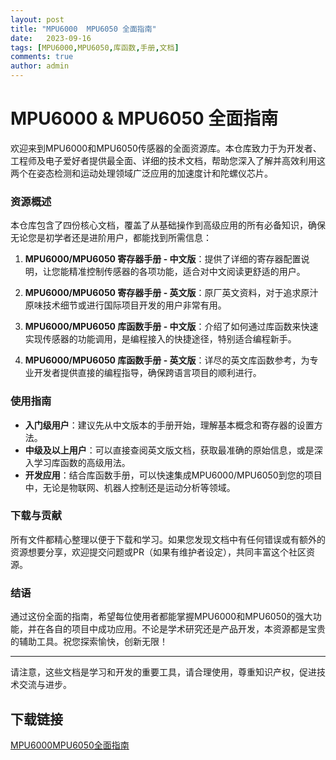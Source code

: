 ```yaml
---
layout: post
title: "MPU6000  MPU6050 全面指南"
date:   2023-09-16
tags: [MPU6000,MPU6050,库函数,手册,文档]
comments: true
author: admin
---
```

# MPU6000 & MPU6050 全面指南

欢迎来到MPU6000和MPU6050传感器的全面资源库。本仓库致力于为开发者、工程师及电子爱好者提供最全面、详细的技术文档，帮助您深入了解并高效利用这两个在姿态检测和运动处理领域广泛应用的加速度计和陀螺仪芯片。

### 资源概述

本仓库包含了四份核心文档，覆盖了从基础操作到高级应用的所有必备知识，确保无论您是初学者还是进阶用户，都能找到所需信息：

1. **MPU6000/MPU6050 寄存器手册 - 中文版**：提供了详细的寄存器配置说明，让您能精准控制传感器的各项功能，适合对中文阅读更舒适的用户。
   
2. **MPU6000/MPU6050 寄存器手册 - 英文版**：原厂英文资料，对于追求原汁原味技术细节或进行国际项目开发的用户非常有用。
   
3. **MPU6000/MPU6050 库函数手册 - 中文版**：介绍了如何通过库函数来快速实现传感器的功能调用，是编程接入的快捷途径，特别适合编程新手。
   
4. **MPU6000/MPU6050 库函数手册 - 英文版**：详尽的英文库函数参考，为专业开发者提供直接的编程指导，确保跨语言项目的顺利进行。

### 使用指南

- **入门级用户**：建议先从中文版本的手册开始，理解基本概念和寄存器的设置方法。
- **中级及以上用户**：可以直接查阅英文版文档，获取最准确的原始信息，或是深入学习库函数的高级用法。
- **开发应用**：结合库函数手册，可以快速集成MPU6000/MPU6050到您的项目中，无论是物联网、机器人控制还是运动分析等领域。

### 下载与贡献

所有文件都精心整理以便于下载和学习。如果您发现文档中有任何错误或有额外的资源想要分享，欢迎提交问题或PR（如果有维护者设定），共同丰富这个社区资源。

### 结语

通过这份全面的指南，希望每位使用者都能掌握MPU6000和MPU6050的强大功能，并在各自的项目中成功应用。不论是学术研究还是产品开发，本资源都是宝贵的辅助工具。祝您探索愉快，创新无限！

---

请注意，这些文档是学习和开发的重要工具，请合理使用，尊重知识产权，促进技术交流与进步。

## 下载链接

[MPU6000MPU6050全面指南](https://pan.quark.cn/s/f5e38935d0fe)